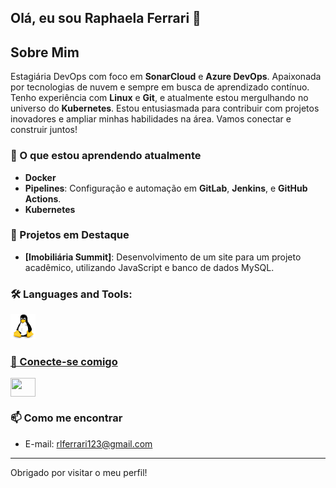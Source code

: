 ## Olá, eu sou Raphaela Ferrari 👋
 
## Sobre Mim

Estagiária DevOps com foco em **SonarCloud** e **Azure DevOps**. Apaixonada por tecnologias de nuvem e sempre em busca de aprendizado contínuo. Tenho experiência com **Linux** e **Git**, e atualmente estou mergulhando no universo do **Kubernetes**. Estou entusiasmada para contribuir com projetos inovadores e ampliar minhas habilidades na área. Vamos conectar e construir juntos!

### 🌱 O que estou aprendendo atualmente

- **Docker**
- **Pipelines**: Configuração e automação em **GitLab**, **Jenkins**, e **GitHub Actions**.
- **Kubernetes**

### 🚀 Projetos em Destaque

- **[Imobiliária Summit]**: Desenvolvimento de um site para um projeto acadêmico, utilizando JavaScript e banco de dados MySQL.

 
### 🛠️ Languages and Tools:
 <a href="https://www.linux.org/" target="_blank" rel="noreferrer">
        <img src="https://raw.githubusercontent.com/devicons/devicon/master/icons/linux/linux-original.svg" alt="linux" width="40" height="40"/>


<h3>🔗 Conecte-se comigo</h3>
<p align="left">
    <a href="https://www.linkedin.com/in/yarasouza0" target="_blank" rel="noreferrer">
    <img align="center" src="https://user-images.githubusercontent.com/99184393/188185026-93637cf8-67e9-439a-b33a-6feba7b8bd21.png" height="30" width="40" />
</a>
</p>


### 📫 Como me encontrar

- E-mail: [rlferrari123@gmail.com](mailto:rlferrari123@gmail.com)

---

Obrigado por visitar o meu perfil!
